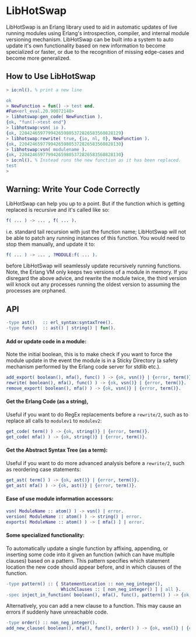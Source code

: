 # LibHotSwap #

LibHotSwap is an Erlang library used to aid in automatic updates of live running 
modules using Erlang's introspection, compiler, and internal module versioning 
mechanism. LibHotSwap can be built into a system to auto update it's own 
functionality based on new information to become specialized or faster, or due 
to the recognition of missing edge-cases and become more generalized.

## How to Use LibHotSwap ##

```erlang
> io:nl(). % print a new line

ok
> NewFunction = fun() -> test end.
#Fun<erl_eval.20.90072148>
> libhotswap:gen_code( NewFunction ).
{ok, "fun()->test end"}
> libhotswap:vsn( io ).
{ok, 220424659779942659805372826583560828129}
> libhotswap:rewrite( true, {io, nl, 0}, NewFunction ).
{ok, 220424659779942659805372826583560828130}
> libhotswap:vsn( modulename ).
{ok, 220424659779942659805372826583560828130}
> io:nl(). % Instead runs the new function as it has been replaced.
test
>
```

## Warning: Write Your Code Correctly ##

LibHotSwap can help you up to a point. But if the function which is getting 
replaced is recursive and it's called like so:

```erlang
f( ... ) -> ... , f( ... ).
```

i.e. standard tail recursion with just the function name; LibHotSwap will not 
be able to patch any running instances of this function. You would need to stop
them manually, and update it to:

```erlang
f( ... ) -> ... , ?MODULE:f( ... ).
```

before LibHotSwap will seamlessly update recursively running functions. Note,
the Erlang VM only keeps two versions of a module in memory. If you disregard 
the above advice, and rewrite the module twice, the third version will knock
out any processes running the oldest version to assuming the processes are
orphaned.


## API ##
```erlang
-type ast()   :: erl_syntax:syntaxTree().
-type func()  :: ast() | string() | fun().
```

#### Add or update code in a module: ####

Note the initial boolean, this is to make check if you want to force the module
update in the event the module is in a Sticky Directory (a safety mechanism 
performed by the Erlang code server for stdlib etc.).

```erlang
add_export( boolean(), mfa(), func() ) -> {ok, vsn()} | {error, term()}.
rewrite( boolean(), mfa(), func() ) -> {ok, vsn()} | {error, term()}.
remove_export( boolean(), mfa() ) -> {ok, vsn()} | {error, term()}.
```

#### Get the Erlang Code (as a string), ####

Useful if you want to do RegEx replacements before a `rewrite/2`, such as to
replace all calls to `modulev1` to `modulev2`:
```erlang
get_code( term() ) -> {ok, string()} | {error, term()}.
get_code( mfa() ) -> {ok, string()} | {error, term()}.
```

#### Get the Abstract Syntax Tree (as a term): ####

Useful if you want to do more advanced analysis before a `rewrite/2`, such as 
reordering case statements:
```erlang
get_ast( term() ) -> {ok, ast()} | {error, term()}.
get_ast( mfa() ) -> {ok, ast()} | {error, term()}.
```

#### Ease of use module information accessors: ####
```erlang
vsn( ModuleName :: atom() ) -> vsn() | error.
version( ModuleName :: atom() ) -> string() | error.
exports( ModuleName :: atom() ) -> [ mfa() ] | error.
```

#### Some specialized functionality: ####

To automatically update a single function by affixing, appending, or inserting
some code into it given an function (which can have multiple clauses) based on
a pattern. This pattern specifies which statement location the new code should
appear before, and in which clauses of the function.
```erlang
-type pattern() :: { StatementLocation :: non_neg_integer(), 
                     WhichClauses :: [ non_neg_integer() ] | all }.
-spec inject_in_function( boolean(), mfa(), func(), pattern() ) -> {ok, vsn()} | {error, term()}.
```

Alternatively, you can add a new clause to a function. This may cause an errors
if suddenly have unreachable code.
```erlang
-type order() :: non_neg_integer().
add_new_clause( boolean(), mfa(), func(), order() ) -> {ok, vsn()} | {error, term()}.
```

